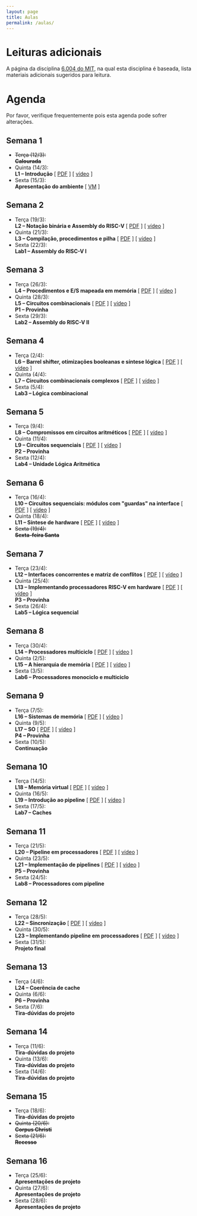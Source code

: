 ```yaml
---
layout: page
title: Aulas
permalink: /aulas/
---
```


# Leituras adicionais

A página da disciplina [6.004 do MIT](https://6004.mit.edu/web/spring19/resources), na qual esta disciplina é baseada, lista materiais adicionais sugeridos para leitura.

# Agenda

Por favor, verifique frequentemente pois esta agenda pode sofrer alterações.

## Semana 1

 * <del>Terça (12/3):<br />**Calourada**</del>
 * Quinta (14/3):<br />**L1 – Introdução** \[ [PDF](https://drive.google.com/open?id=1sSwi1ZEJJVeLCB1lZey8QGMt5bn5-0WU) \] \[ [vídeo](https://youtu.be/n-YWa8hTdH8) \]
 * Sexta (15/3):<br />**Apresentação do ambiente** \[ [VM](/vm/) \]

## Semana 2

 * Terça (19/3):<br />**L2 – Notação binária e Assembly do RISC-V** \[ [PDF](https://drive.google.com/open?id=1c7nWfalNy4y7HhvWWIDGNi2qn5yhefsj) \] \[ [vídeo](https://youtu.be/41RyDXIoq2w) \]
 * Quinta (21/3):<br />**L3 – Compilação, procedimentos e pilha** \[ [PDF](https://drive.google.com/open?id=1uP-WjCjEyi6lXw2ktidouc69XwaVTpkl) \] \[ [vídeo](https://youtu.be/GWSrieOIXls) \]
 * Sexta (22/3):<br />**Lab1 – Assembly do RISC-V I**

## Semana 3

 * Terça (26/3):<br />**L4 – Procedimentos e E/S mapeada em memória** \[ [PDF](https://drive.google.com/open?id=1-KBGV2GG3kKCH74DurHfJpmDCnifWNPj) \] \[ [vídeo](https://youtu.be/_sMKEECYGGw) \]
 * Quinta (28/3):<br />**L5 – Circuitos combinacionais** \[ [PDF](https://drive.google.com/open?id=1d_gRoWd3wRIukT57fWOFK9siSc61rp3Y) \] \[ [vídeo](https://youtu.be/1pmFSDisDCs) \]<br />**P1 – Provinha**
 * Sexta (29/3):<br />**Lab2 – Assembly do RISC-V II**

## Semana 4

 * Terça (2/4):<br />**L6 – Barrel shifter, otimizações booleanas e síntese lógica** \[ [PDF](https://drive.google.com/open?id=1qdQ21i_mzwJdWitIDyK63e4b51TThjfK) \] \[ [vídeo](https://youtu.be/46pgsnDxAiQ) \]
 * Quinta (4/4):<br />**L7 – Circuitos combinacionais complexos** \[ [PDF](https://drive.google.com/open?id=1-lyUZmZdS096hTYoMYoddV9AvUCbvaUJ) \] \[ [vídeo](https://youtu.be/PLws6kNORfk) \]
 * Sexta (5/4):<br />**Lab3 – Lógica combinacional**

## Semana 5

 * Terça (9/4):<br />**L8 – Compromissos em circuitos aritméticos** \[ [PDF](https://drive.google.com/open?id=1yJXTYcIeDmlJEVKnWS_NGe9lbPhZRy-_) \] \[ [vídeo](https://youtu.be/VoIxhuhTZbc) \]
 * Quinta (11/4):<br />**L9 – Circuitos sequenciais** \[ [PDF](https://drive.google.com/open?id=1jZ9NTgRQSeWPsIgxxBmGRUSyqAJwpGAw) \] \[ [vídeo](https://youtu.be/7GEDzDFz0wQ) \]<br />**P2 – Provinha**
 * Sexta (12/4):<br />**Lab4 – Unidade Lógica Aritmética**

## Semana 6

 * Terça (16/4):<br />**L10 – Circuitos sequenciais: módulos com "guardas" na interface** \[ [PDF](https://drive.google.com/open?id=1XGor1prrraFj3NH6yC5giPvB4N5ZMMwB) \] \[ [vídeo](https://youtu.be/unkytFP0lV4) \]
 * Quinta (18/4):<br />**L11 – Síntese de hardware** \[ [PDF](https://drive.google.com/open?id=1Bk5NWqCmnYwUWbsqSN6RonZas2jQbVvT) \] \[ [vídeo](https://youtu.be/fxo8zUS6SxE) \]
 * <del>Sexta (19/4):<br />**Sexta-feira Santa**</del>

## Semana 7

 * Terça (23/4):<br />**L12 – Interfaces concorrentes e matriz de conflitos** \[ [PDF](https://drive.google.com/open?id=1xnpty5YLcSuzhFVfKQlqGl_p1SayKP6M) \] \[ [vídeo](https://youtu.be/rpHxO_S-2ow) \]
 * Quinta (25/4):<br />**L13 – Implementando processadores RISC-V em hardware** \[ [PDF](https://drive.google.com/open?id=1bevH2B18jInbSDkr4X3rS6Z4XwW4FPes) \] \[ [vídeo](https://youtu.be/uf2wCY8InQI) \]<br />**P3 – Provinha**
 * Sexta (26/4):<br />**Lab5 – Lógica sequencial**

## Semana 8

 * Terça (30/4):<br />**L14 – Processadores multiciclo** \[ [PDF](https://drive.google.com/open?id=1az-kQ2icWAqPzVXYa-a0HliFJexZ7-q_) \] \[ [vídeo](https://youtu.be/jDfo5ZlYhCg) \]
 * Quinta (2/5):<br />**L15 – A hierarquia de memória** \[ [PDF](https://drive.google.com/open?id=1R-Sjuj12bm7Fg2Sqk3BzVG-emMWXOQIi) \] \[ [vídeo](https://youtu.be/M7DxxD0x4bg) \]
 * Sexta (3/5):<br />**Lab6 – Processadores monociclo e multiciclo**

## Semana 9

 * Terça (7/5):<br />**L16 – Sistemas de memória** \[ [PDF](https://drive.google.com/open?id=1FoAznUS1_7DBeJISJwCL7ixl9A_8dLto) \] \[ [vídeo](https://youtu.be/ALASPAqlqfE) \]
 * Quinta (9/5):<br />**L17 – SO** \[ [PDF](https://drive.google.com/open?id=1KW59cYaNwN6jzfhDtr1N7IREDvZJON-2) \] \[ [vídeo](https://youtu.be/Ya2FjNBR6j8) \]<br />**P4 – Provinha**
 * Sexta (10/5):<br />**Continuação**

## Semana 10

 * Terça (14/5):<br />**L18 – Memória virtual** \[ [PDF](https://drive.google.com/open?id=13tXtrC74o0QWqvq6d8q2m7mxi6yxT-tY) \] \[ [vídeo](https://youtu.be/wzzD_gs9MWY) \]
 * Quinta (16/5):<br />**L19 – Introdução ao pipeline** \[ [PDF](https://drive.google.com/open?id=1iM0H-p6vvgt0liVnyQipJ5d1ehjMcLRK) \] \[ [vídeo](https://youtu.be/-gjGWVG4GOI) \]
 * Sexta (17/5):<br />**Lab7 – Caches**

## Semana 11

 * Terça (21/5):<br />**L20 – Pipeline em processadores** \[ [PDF](https://drive.google.com/open?id=1IxMixmIFNtKdpGwLt0CNOcdOgFguC33s) \] \[ [vídeo](https://youtu.be/xi7wi9UAfeU) \]
 * Quinta (23/5):<br />**L21 – Implementação de pipelines** \[ [PDF](https://drive.google.com/open?id=16-uUvUSWM2HQPyf53uDbmRy6mgrBgBEH) \] \[ [vídeo](https://youtu.be/3hGWxT5kSng) \]<br />**P5 – Provinha**
 * Sexta (24/5):<br />**Lab8 – Processadores com pipeline**

## Semana 12

 * Terça (28/5):<br />**L22 – Sincronização** \[ [PDF](https://drive.google.com/open?id=1My6QJZAu2C2iZblE5AE35sz6GDylCKPm) \] \[ [vídeo](https://youtu.be/rK20UmPWokU) \]
 * Quinta (30/5):<br />**L23 – Implementando pipeline em processadores** \[ [PDF](https://drive.google.com/open?id=1LJ-T2cxtbELjnRMCPe-kdBH3K8Qi8dmE) \] \[ [vídeo](https://youtu.be/JYnDwkPMTaI) \]
 * Sexta (31/5):<br />**Projeto final**

## Semana 13

 * Terça (4/6):<br />**L24 – Coerência de cache**
 * Quinta (6/6):<br />**P6 – Provinha**
 * Sexta (7/6):<br />**Tira-dúvidas do projeto**

## Semana 14

 * Terça (11/6):<br />**Tira-dúvidas do projeto**
 * Quinta (13/6):<br />**Tira-dúvidas do projeto**
 * Sexta (14/6):<br />**Tira-dúvidas do projeto**

## Semana 15

 * Terça (18/6):<br />**Tira-dúvidas do projeto**
 * <del>Quinta (20/6):<br />**Corpus Christi**</del>
 * <del>Sexta (21/6):<br />**Recesso**</del>

## Semana 16

 * Terça (25/6):<br />**Apresentações de projeto**
 * Quinta (27/6):<br />**Apresentações de projeto**
 * Sexta (28/6):<br />**Apresentações de projeto**
